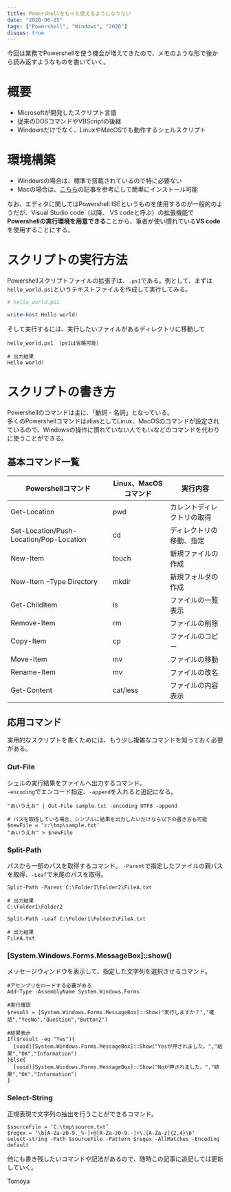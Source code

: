 ```yaml
---
title: Powershellをもっと使えるようになりたい
date: "2020-06-25"
tags: ["Powershell", "Windows", "2020"]
disqus: true
---
```


今回は業務でPowershellを使う機会が増えてきたので、メモのような形で後から読み返すようなものを書いていく。

# 概要
- Microsoftが開発したスクリプト言語
- 従来のDOSコマンドやVBScriptの後継
- Windowsだけでなく、LinuxやMacOSでも動作するシェルスクリプト

# 環境構築
- Windowsの場合は、標準で搭載されているので特に必要ない
- Macの場合は、[こちら](https://docs.microsoft.com/ja-jp/powershell/scripting/install/installing-powershell-core-on-macos?view=powershell-7)の記事を参考にして簡単にインストール可能

なお、エディタに関してはPowershell ISEというものを使用するのが一般的のようだが、Visual Studio code（以降、 VS codeと呼ぶ）の拡張機能で**Powershellの実行環境を用意できる**ことから、筆者が使い慣れている**VS code**を使用することにする。

# スクリプトの実行方法
Powershellスクリプトファイルの拡張子は、`.ps1`である。例として、まずは`hello_world.ps1`というテキストファイルを作成して実行してみる。

```ps1
# hello_world.ps1

write-host Hello world!
```

そして実行するには、実行したいファイルがあるディレクトリに移動して

```terminal
hello_world.ps1 （ps1は省略可能）

# 出力結果
Hello world!
```

# スクリプトの書き方
Powershellのコマンドは主に、「動詞 - 名詞」となっている。  
多くのPowershellコマンドはaliasとしてLinux、MacOSのコマンドが設定されているので、Windowsの操作に慣れていない人でも`ls`などのコマンドを代わりに使うことができる。
## 基本コマンド一覧
| Powershellコマンド                      | Linux、MacOSコマンド | 実行内容                   |
| --------------------------------------- | -------------------- | -------------------------- |
| Get-Location                            | pwd                  | カレントディレクトリの取得 |
| Set-Location/Push-Location/Pop-Location | cd                   | ディレクトリの移動、指定   |
| New-Item                                | touch                | 新規ファイルの作成         |
| New-Item -Type Directory                | mkdir                | 新規フォルダの作成         |
| Get-ChildItem                           | ls                   | ファイルの一覧表示         |
| Remove-Item                             | rm                   | ファイルの削除             |
| Copy-Item                               | cp                   | ファイルのコピー           |
| Move-Item                               | mv                   | ファイルの移動             |
| Rename-Item                             | mv                   | ファイルの改名             |
| Get-Content                             | cat/less             | ファイルの内容表示         |

## 応用コマンド
実用的なスクリプトを書くためには、もう少し複雑なコマンドを知っておく必要がある。

### Out-File
シェルの実行結果をファイルへ出力するコマンド。  
`-encoding`でエンコード指定、`-append`を入れると追記になる。
```
"あいうえお" | Out-File sample.txt -encoding UTF8 -append

# パスを取得している場合、シンプルに結果を出力したいだけなら以下の書き方も可能
$newFile = ‘c:\tmp\sample.txt’
"あいうえお" > $newFile
```

### Split-Path
パスから一部のパスを取得するコマンド。
`-Parent`で指定したファイルの親パスを取得、`-Leaf`で末尾のパスを取得。
```
Split-Path -Parent C:\Folder1\Folder2\FileA.txt

# 出力結果
C:\Folder1\Folder2

Split-Path -Leaf C:\Folder1\Folder2\FileA.txt

# 出力結果
FileA.txt
```

### [System.Windows.Forms.MessageBox]::show()
メッセージウィンドウを表示して、指定した文字列を選択させるコマンド。

```
#アセンブリをロードする必要がある
Add-Type -AssemblyName System.Windows.Forms

#実行確認
$result = [System.Windows.Forms.MessageBox]::Show("実行しますか？","確認","YesNo","Question","Button2")

#結果表示
If($result -eq "Yes"){
  [void][System.Windows.Forms.MessageBox]::Show("Yesが押されました。","結果","OK","Information")
}Else{
  [void][System.Windows.Forms.MessageBox]::Show("Noが押されました。","結果","OK","Information")
}

```

### Select-String
正規表現で文字列の抽出を行うことができるコマンド。

```
$sourceFile = ‘C:\tmp\source.txt’
$regex = ‘\b[A-Za-z0-9._%-]+@[A-Za-z0-9.-]+\.[A-Za-z]{2,4}\b’
select-string -Path $sourceFile -Pattern $regex -AllMatches -Encoding default
```

他にも書き残したいコマンドや記法があるので、随時この記事に追記しては更新していく。

Tomoya